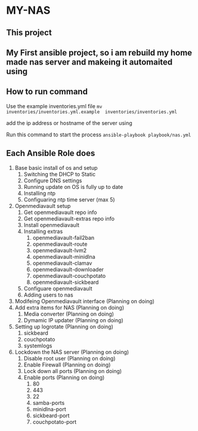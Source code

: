 # MY-NAS

## This project

My First ansible project, so i am rebuild my home made nas server and makeing it automaited 
using 
------------
## How to run command
Use the example inventories.yml file
`mv inventories/inventories.yml.example  inventories/inventories.yml`

add the ip address or hostname of the server using

Run this command to start the process `ansible-playbook playbook/nas.yml`


## Each Ansible Role does
1. Base basic install of os and setup
     1. Switching the DHCP to Static
     2. Configure DNS settings
     3. Running update on OS is fully up to date
     4. Installing ntp
     5. Configuaring ntp time server (max 5)
2. Openmediavault setup
     1. Get openmediavault repo info 
     2. Get openmediavault-extras repo info
     3. Install openmediavault
     4. Installing extras
         1. openmediavault-fail2ban
         2. openmediavault-route
         3. openmediavault-lvm2
         4. openmediavault-minidlna
         5. openmediavault-clamav
         6. openmediavault-downloader
         7. openmediavault-couchpotato
         8. openmediavault-sickbeard
     5. Configuare openmediavault
     6. Adding users to nas
3. Modifeing Openmediavault interface (Planning on doing)
4. Add extra items for NAS (Planning on doing)
     1. Media converter (Planning on doing)
     2. Dymamic IP updater (Planning on doing)
5. Setting up logrotate (Planning on doing)
     1. sickbeard
     2. couchpotato
     3. systemlogs
6. Lockdown the NAS server (Planning on doing)
     1. Disable root user (Planning on doing)
     2. Enable Firewall (Planning on doing)
     3. Lock down all ports (Planning on doing)
     4. Enable ports (Planning on doing)
        1. 80
        2. 443
        3. 22
        4. samba-ports
        5. minidlna-port
        6. sickbeard-port
        7. couchpotato-port